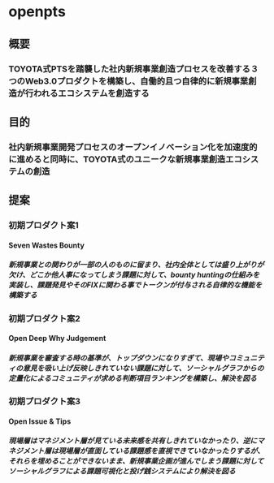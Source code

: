 # openpts

## 概要
### TOYOTA式PTSを踏襲した社内新規事業創造プロセスを改善する３つのWeb3.0プロダクトを構築し、自働的且つ自律的に新規事業創造が行われるエコシステムを創造する

## 目的
### 社内新規事業開発プロセスのオープンイノベーション化を加速度的に進めると同時に、TOYOTA式のユニークな新規事業創造エコシステムの創造

## 提案
### 初期プロダクト案1
#### Seven Wastes Bounty
##### 新規事業との関わりが一部の人のものに留まり、社内全体としては盛り上がりが欠け、どこか他人事になってしまう課題に対して、bounty huntingの仕組みを実装し、課題発見やそのFIXに関わる事でトークンが付与される自律的な機能を構築する
### 初期プロダクト案2
#### Open Deep Why Judgement
##### 新規事業を審査する時の基準が、トップダウンになりすぎて、現場やコミュニティの意見を吸い上げ反映しきれていない課題に対して、ソーシャルグラフからの定量化によるコミュニティが求める判断項目ランキングを構築し、解決を図る
### 初期プロダクト案3
#### Open Issue & Tips
##### 現場層はマネジメント層が見ている未来感を共有しきれていなかったり、逆にマネジメント層は現場層が直面している課題感を直視できていなかったりするが、それらを埋めることができないまま、新規事業企画が進んでしまう課題に対してソーシャルグラフによる課題可視化と投げ銭システムにより解決を図る
